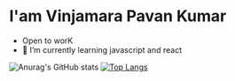#                                                                I'am Vinjamara Pavan Kumar


 -    Open to worK
- 🌱 I’m currently learning javascript and react




![Anurag's GitHub stats](https://github-readme-stats.vercel.app/api?username=pavanvinjamara&show_icons=true&theme=radical)
[![Top Langs](https://github-readme-stats.vercel.app/api/top-langs/?username=pavanvinjamara&layout=compact)](https://github.com/anuraghazra/github-readme-stats)
